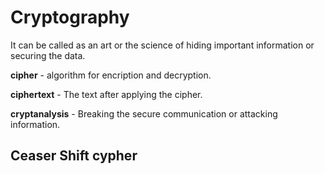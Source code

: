 
# Cryptography 

It can be called as an art or the science of hiding important information or securing the data.

__cipher__  - algorithm for encription and decryption.  

__ciphertext__ - The text after applying the cipher.

__cryptanalysis__ - Breaking the secure communication or attacking information. 

## Ceaser Shift cypher

